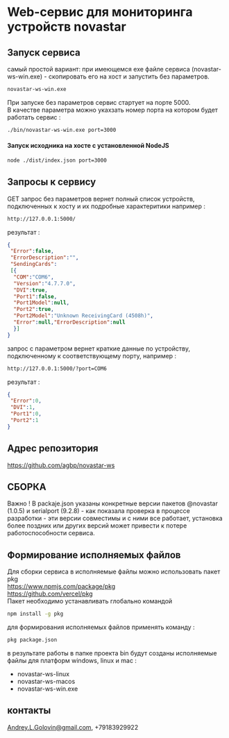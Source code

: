 # Web-сервис для мониторинга устройств novastar
## Запуск сервиса
самый простой вариант: при имеющемся exe файле сервиса (novastar-ws-win.exe) - скопировать его на хост и запустить без параметров.  
```Bash
novastar-ws-win.exe
```
При запуске без параметров сервис стартует на порте 5000.  
В качестве параметра можно укахзать номер порта на котором будет работать сервис :  
```Bash
./bin/novastar-ws-win.exe port=3000
```
#### Запуск исходника на хосте с установленной NodeJS
```Bash
node ./dist/index.json port=3000
```
## Запросы к сервису

GET запрос без параметров вернет полный список устройств, подключенных к хосту и их подробные характеритики например :
```Bash
http://127.0.0.1:5000/
```

результат :  
```JSON
{
 "Error":false,
 "ErrorDescription":"",
 "SendingCards":
 [{
  "COM":"COM6",
  "Version":"4.7.7.0",
  "DVI":true,
  "Port1":false,
  "Port1Model":null,
  "Port2":true,
  "Port2Model":"Unknown ReceivingCard (4508h)",
  "Error":null,"ErrorDescription":null
  }]
}  
```
запрос с параметром вернет краткие данные по устройству, подключенному к соответствующему порту, например :  
```Bash
http://127.0.0.1:5000/?port=COM6
```
результат :  

```JSON
{
 "Error":0,
 "DVI":1,
 "Port1":0,
 "Port2":1
}
```
## Адрес репозитория
https://github.com/agbp/novastar-ws

## СБОРКА
Важно !
В packaje.json указаны конкретные версии пакетов @novastar (1.0.5) и serialport (9.2.8) - как показала проверка в процессе разработки - эти версии совместимы и с ними все работает, установка более поздних или других версий может привести к потере работоспособности сервиса.

## Формирование исполняемых файлов
Для сборки сервиса в исполняемые файлы можно использовать пакет pkg  
https://www.npmjs.com/package/pkg  
https://github.com/vercel/pkg  
Пакет необходимо устанавливать глобально командой
```Bash
npm install -g pkg
```
для формирования исполняемых файлов применять команду : 
```Bash
pkg package.json
```
в результате работы в папке проекта bin будут созданы исполняемые файлы для платформ windows, linux и mac :
* novastar-ws-linux
* novastar-ws-macos
* novastar-ws-win.exe

## контакты
Andrey.L.Golovin@gmail.com, +79183929922

